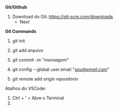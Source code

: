 **Git/Github**

1. Download do Git:
    https://git-scm.com/downloads
    * Next

**Git Commands**

1. git init

2. git add *arquivo*

3. git commit -m "*mensagem*"
    
4. git config --global user.email "*seu@email.com*"

5. git remote add origin *repositório*








Atalhos do VSCode:

1. Ctrl + ' = Abre o Terminal
2. 



